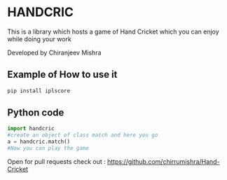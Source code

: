 # HANDCRIC

This is a library which hosts a game of Hand Cricket which you can
enjoy while doing your work

Developed by Chiranjeev Mishra

## Example of How to use it 

```bash
pip install iplscore
```

## Python code 

```python
import handcric
#create an object of class match and here you go
a = handcric.match()
#Now you can play the game
```

Open for pull requests 
check out : https://github.com/chirrumishra/Hand-Cricket
